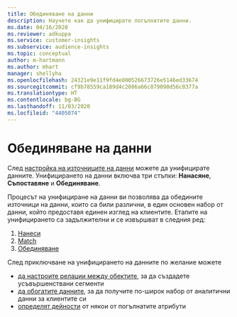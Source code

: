 ```yaml
---
title: Обединяване на данни
description: Научете как да унифицирате погълнатите данни.
ms.date: 04/16/2020
ms.reviewer: adkuppa
ms.service: customer-insights
ms.subservice: audience-insights
ms.topic: conceptual
author: m-hartmann
ms.author: mhart
manager: shellyha
ms.openlocfilehash: 24321e9e11f9fd4e800526673726e5146ed33674
ms.sourcegitcommit: cf9b78559ca189d4c2086a66c879098d56c0377a
ms.translationtype: HT
ms.contentlocale: bg-BG
ms.lasthandoff: 11/03/2020
ms.locfileid: "4405074"
---
```

# <a name="data-unification"></a>Обединяване на данни

След [настройка на източниците на данни](data-sources.md) можете да унифицирате данните. Унифицирането на данни включва три стъпки: **Нанасяне**, **Съпоставяне** и **Обединяване**.

Процесът на унифициране на данни ви позволява да обедините източници на данни, които са били различни, в един основен набор от данни, който предоставя единен изглед на клиентите. Етапите на унифицирането са задължителни и се извършват в следния ред:

1. [Нанеси](map-entities.md)
2. [Match](match-entities.md)
3. [Обединяване](merge-entities.md)

След приключване на унифицирането на данните по желание можете

- [да настроите релации между обектите](relationships.md), за да създадете усъвършенствани сегменти
- [да обогатите данните](enrichment-hub.md), за да получите по-широк набор от аналитични данни за клиентите си
- [определят дейности](activities.md) от някои от погълнатите атрибути
